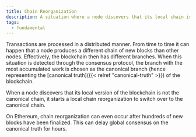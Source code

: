 ```yaml
---
title: Chain Reorganization
description: A situation where a node discovers that its local chain is not the canonical chain and switches over to the canonical chain
tags:
  - fundamental
---
```


Transactions are processed in a distributed manner. From time to time it can happen that a node produces a different chain of new blocks than other nodes. Effectively, the blockchain then has different branches. When this situation is detected through the consensus protocol, the branch with the most accumulated work is chosen as the canonical branch (hence representing the [canonical truth]({{< relref "canonical-truth" >}}) of the blockchain.

When a node discovers that its local version of the blockchain is not the canonical chain, it starts a local chain reorganization to switch over to the canonical chain.

On Ethereum, chain reorganization can even occur after hundreds of new blocks have been finalized. This can delay global consensus on the canonical truth for hours.